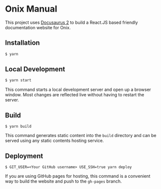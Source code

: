 # Onix Manual

This project uses [Docusaurus 2](https://v2.docusaurus.io/) to build a React.JS based friendly documentation website for Onix.

## Installation

```bash
$ yarn
```

## Local Development

```bash
$ yarn start
```

This command starts a local development server and open up a browser window. Most changes are reflected live without having to restart the server.

## Build

```
$ yarn build
```

This command generates static content into the `build` directory and can be served using any static contents hosting service.

## Deployment

```
$ GIT_USER=<Your GitHub username> USE_SSH=true yarn deploy
```

If you are using GitHub pages for hosting, this command is a convenient way to build the website and push to the `gh-pages` branch.
